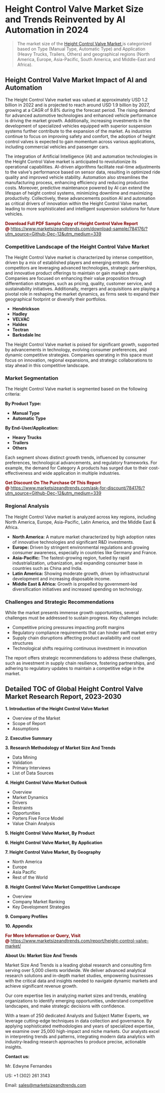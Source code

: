 <H1>Height Control Valve Market Size and Trends Reinvented by AI Automation in 2024</H1><blockquote><p>The market size of the <a href="https://www.marketsizeandtrends.com/download-sample/784176/?utm_source=Github-Dec-12&amp;utm_medium=339" target="_blank">Height Control Valve Market </a>is categorized based on Type (Manual Type, Automatic Type) and Application (Heavy Trucks, Trailers, Others) and geographical regions (North America, Europe, Asia-Pacific, South America, and Middle-East and Africa).</p></blockquote><p><h2>Height Control Valve Market Impact of AI and Automation</h2><p>The Height Control Valve market was valued at approximately USD 1.2 billion in 2022 and is projected to reach around USD 1.9 billion by 2027, growing at a CAGR of 9.8% during the forecast period. The rising demand for advanced automotive technologies and enhanced vehicle performance is driving the market growth. Additionally, increasing investments in the development of specialized vehicles equipped with superior suspension systems further contribute to the expansion of the market. As industries continue to focus on improving safety and comfort, the adoption of height control valves is expected to gain momentum across various applications, including commercial vehicles and passenger cars.</p><p>The integration of Artificial Intelligence (AI) and automation technologies in the Height Control Valve market is anticipated to revolutionize its operational capabilities. AI-driven algorithms facilitate real-time adjustments to the valve's performance based on sensor data, resulting in optimized ride quality and improved vehicle stability. Automation also streamlines the manufacturing process, enhancing efficiency and reducing production costs. Moreover, predictive maintenance powered by AI can extend the lifespan of height control systems, minimizing downtime and maximizing productivity. Collectively, these advancements position AI and automation as critical drivers of innovation within the Height Control Valve market, leading to more sophisticated and intelligent suspension solutions for future vehicles.</p></p><p><strong><span style="color: #800000;">Download Full PDF Sample Copy of Height Control Valve Report @</span>&nbsp;</strong><a href="https://www.marketsizeandtrends.com/download-sample/784176/?utm_source=Github-Dec-12&amp;utm_medium=339">https://www.marketsizeandtrends.com/download-sample/784176/?utm_source=Github-Dec-12&amp;utm_medium=339</a></p><h3>Competitive Landscape of the Height Control Valve Market</h3><p>The Height Control Valve market is characterized by intense competition, driven by a mix of established players and emerging entrants. Key competitors are leveraging advanced technologies, strategic partnerships, and innovative product offerings to maintain or gain market share. Companies are focused on enhancing their value proposition through differentiation strategies, such as pricing, quality, customer service, and sustainability initiatives. Additionally, mergers and acquisitions are playing a pivotal role in reshaping the market dynamics, as firms seek to expand their geographical footprint or diversify their portfolios.</p><p><strong><p><ul><li>Hendrickson </li><li> Hadley </li><li> VELVAC </li><li> Haldex </li><li> Tectran </li><li> Barksdale Inc</p></li></ul></p></strong></p><p>The Height Control Valve market is poised for significant growth, supported by advancements in technology, evolving consumer preferences, and dynamic competitive strategies. Companies operating in this space must focus on innovation, regional expansions, and strategic collaborations to stay ahead in this competitive landscape.</p><h3>Market Segmentation</h3><p>The Height Control Valve market is segmented based on the following criteria:</p><p><strong>By Product Type:</strong></p><p><strong><p><ul><li>Manual Type </li><li> Automatic Type</p></li></ul></p></strong></p><p><strong>By End-User/Application:</strong></p><p><strong><p><ul><li>Heavy Trucks </li><li> Trailers </li><li> Others</p></li></ul></p></strong></p><p>Each segment shows distinct growth trends, influenced by consumer preferences, technological advancements, and regulatory frameworks. For example, the demand for Category A products has surged due to their cost-effectiveness and wide application in multiple industries.</p><p><strong><span style="color: #800000;">Get Discount On The Purchase Of This Report @&nbsp;</span></strong><a href="https://www.marketsizeandtrends.com/ask-for-discount/784176/?utm_source=Github-Dec-12&amp;utm_medium=339">https://www.marketsizeandtrends.com/ask-for-discount/784176/?utm_source=Github-Dec-12&amp;utm_medium=339</a></p><h3>Regional Analysis</h3><p>The Height Control Valve market is analyzed across key regions, including North America, Europe, Asia-Pacific, Latin America, and the Middle East &amp; Africa.</p><ul><li><strong>North America:</strong> A mature market characterized by high adoption rates of innovative technologies and significant R&amp;D investments.</li><li><strong>Europe:</strong> Driven by stringent environmental regulations and growing consumer awareness, especially in countries like Germany and France.</li><li><strong>Asia-Pacific:</strong> The fastest-growing region, fueled by rapid industrialization, urbanization, and expanding consumer base in countries such as China and India.</li><li><strong>Latin America:</strong> Showing moderate growth, driven by infrastructural development and increasing disposable income.</li><li><strong>Middle East &amp; Africa:</strong> Growth is propelled by government-led diversification initiatives and increased spending on technology.</li></ul><h3>Challenges and Strategic Recommendations</h3><p>While the market presents immense growth opportunities, several challenges must be addressed to sustain progress. Key challenges include:</p><ul><li>Competitive pricing pressures impacting profit margins</li><li>Regulatory compliance requirements that can hinder swift market entry</li><li>Supply chain disruptions affecting product availability and cost structures</li><li>Technological shifts requiring continuous investment in innovation</li></ul><p>The report offers strategic recommendations to address these challenges, such as investment in supply chain resilience, fostering partnerships, and adhering to regulatory updates to maintain a competitive edge in the market.</p><h2>Detailed TOC of Global Height Control Valve Market Research Report, 2023-2030</h2><p><strong>1. Introduction of the Height Control Valve Market</strong></p><ul><li>Overview of the Market</li><li>Scope of Report</li><li>Assumptions&nbsp;</li></ul><p><strong>2. Executive Summary</strong></p><p><strong>3. Research Methodology of <strong>Market Size And Trends</strong></strong></p><ul><li>Data Mining</li><li>Validation</li><li>Primary Interviews</li><li>List of Data Sources&nbsp;</li></ul><p><strong>4. Height Control Valve Market Outlook</strong></p><ul><li>Overview</li><li>Market Dynamics</li><li>Drivers</li><li>Restraints</li><li>Opportunities</li><li>Porters Five Force Model</li><li>Value Chain Analysis&nbsp;</li></ul><p><strong>5. Height Control Valve Market, By Product</strong></p><p><strong>6. Height Control Valve Market, By Application</strong></p><p><strong>7. Height Control Valve Market, By Geography</strong></p><ul><li>North America</li><li>Europe</li><li>Asia Pacific</li><li>Rest of the World&nbsp;</li></ul><p><strong>8. Height Control Valve Market Competitive Landscape</strong></p><ul><li>Overview</li><li>Company Market Ranking</li><li>Key Development Strategies&nbsp;</li></ul><p><strong>9. Company Profiles</strong></p><p><strong>10. Appendix</strong></p><p><strong><span style="color: #800000;">For More Information or Query, Visit @&nbsp;</span></strong><a href="https://www.marketsizeandtrends.com/report/height-control-valve-market/">https://www.marketsizeandtrends.com/report/height-control-valve-market/</a></p><p></p><p><strong>About Us:&nbsp;Market Size And Trends</strong></p><p>Market Size And Trends&nbsp;is a leading global research and consulting firm serving over 5,000 clients worldwide. We deliver advanced analytical research solutions and in-depth market studies, empowering businesses with the critical data and insights needed to navigate dynamic markets and achieve significant revenue growth.</p><p>Our core expertise lies in analyzing market sizes and trends, enabling organizations to identify emerging opportunities, understand competitive landscapes, and make strategic decisions with confidence.</p><p>With a team of 250 dedicated Analysts and Subject Matter Experts, we leverage cutting-edge techniques in data collection and governance. By applying sophisticated methodologies and years of specialized expertise, we examine over 25,000 high-impact and niche markets. Our analysts excel in interpreting trends and patterns, integrating modern data analytics with industry-leading research approaches to produce precise, actionable insights.</p><p><strong>Contact us:</strong></p><p>Mr. Edwyne Fernandes</p><p>US: +1 (302) 261 3143</p><p>Email: <a href="mailto:sales@marketsizeandtrends.com">sales@marketsizeandtrends.com</a>&nbsp;</p>
